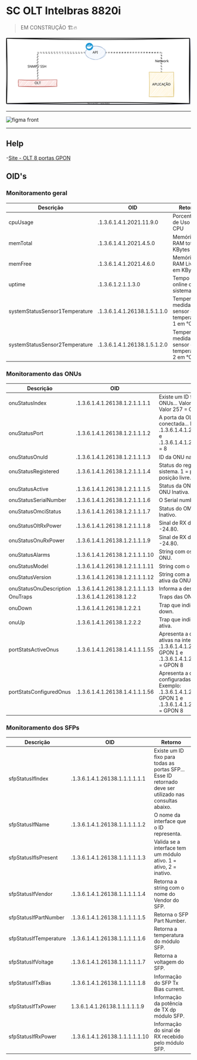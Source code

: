# SC OLT Intelbras 8820i

> EM CONSTRUÇÃO 🏗️🔥

![equema](img/sc-olt-intelbras-8820i.drawio.svg)

___

![figma front](https://github.com/saulotarsobc/sc-olt-intelbras-8820i/assets/23584038/86af441d-9346-4791-a049-9f8a519d7ce6)

___

## Help
-[Site - OLT 8 portas GPON](https://www.intelbras.com/pt-br/olt-8-portas-gpon-olt-8820-i)

## OID's

### Monitoramento geral

| Descrição                         | OID                               | Retorno                              |
|-----------------------------------|-----------------------------------|--------------------------------------|
| cpuUsage                          | .1.3.6.1.4.1.2021.11.9.0          | Porcentagem de Uso do CPU |
| memTotal                          | .1.3.6.1.4.1.2021.4.5.0           | Memória RAM total em KBytes |
| memFree                           | .1.3.6.1.4.1.2021.4.6.0           | Memória RAM Livre em KBytes |
| uptime                            | .1.3.6.1.2.1.1.3.0                | Tempo online do sistema |
| systemStatusSensor1Temperature    | .1.3.6.1.4.1.26138.1.5.1.1.0      | Temperatura medida do sensor de temperatura 1 em °C |
| systemStatusSensor2Temperature    | .1.3.6.1.4.1.26138.1.5.1.2.0      | Temperatura medida do sensor de temperatura 2 em °C |

### Monitoramento das ONUs

| Descrição                  | OID                                     | Retorno                                                                                                                             |
|----------------------------|-----------------------------------------|-------------------------------------------------------------------------------------------------------------------------------------|
| onuStatusIndex             | .1.3.6.1.4.1.26138.1.2.1.1.1.1          | Existe um ID fixo para as 1024 ONUs... Valor 129 = GPON 2 ONU 1. Valor 257 = GPON 3 ONU 1. |
| onuStatusPort              | .1.3.6.1.4.1.26138.1.2.1.1.1.2          | A porta da OLT na qual a ONU está conectada... Exemplo: .1.3.6.1.4.1.26138.1.2.1.1.1.2.1 = 1 e .1.3.6.1.4.1.26138.1.2.1.1.1.2.1024 = 8 |
| onuStatusOnuId             | .1.3.6.1.4.1.26138.1.2.1.1.1.3          | ID da ONU na porta PON |
| onuStatusRegistered        | .1.3.6.1.4.1.26138.1.2.1.1.1.4          | Status do registro da ONU no sistema. 1 = posição ocupada, 2 = posição livre. |
| onuStatusActive            | .1.3.6.1.4.1.26138.1.2.1.1.1.5          | Status da ONU. 1 = ONU Ativa, 2 = ONU Inativa. |
| onuStatusSerialNumber      | .1.3.6.1.4.1.26138.1.2.1.1.1.6          | O Serial number da ONU |
| onuStatusOmciStatus        | .1.3.6.1.4.1.26138.1.2.1.1.1.7          | Status do OMCI da ONU. 2 = ok, 0 = Inativo. |
| onuStatusOltRxPower        | .1.3.6.1.4.1.26138.1.2.1.1.1.8          | Sinal de RX da OLT. Exemplo: -24.80. |
| onuStatusOnuRxPower        | .1.3.6.1.4.1.26138.1.2.1.1.1.9          | Sinal de RX da ONU. Exemplo: -24.80. |
| onuStatusAlarms            | .1.3.6.1.4.1.26138.1.2.1.1.1.10         | String com os alarmes ativos da ONU. |
| onuStatusModel             | .1.3.6.1.4.1.26138.1.2.1.1.1.11         | String com o modelo da ONU |
| onuStatusVersion           | .1.3.6.1.4.1.26138.1.2.1.1.1.12         | String com a versão de firmware ativa da ONU. |
| onuStatusOnuDescription    | .1.3.6.1.4.1.26138.1.2.1.1.1.13         | Informa a descrição da ONU. |
| OnuTraps                   | .1.3.6.1.4.1.26138.1.2.2                | Traps das ONUs |
| onuDown                    | .1.3.6.1.4.1.26138.1.2.2.1              | Trap que indica que a ONU está down. |
| onuUp                      | .1.3.6.1.4.1.26138.1.2.2.2              | Trap que indica que a ONU está ativa. |
| portStatsActiveOnus        | .1.3.6.1.4.1.26138.1.4.1.1.1.55         | Apresenta a quantidade de CPE’s ativas na interface PON. Exemplo: .1.3.6.1.4.1.26138.1.4.1.1.1.55.9 = GPON 1 e .1.3.6.1.4.1.26138.1.4.1.1.1.55.16 = GPON 8 |
| portStatsConfiguredOnus    | .1.3.6.1.4.1.26138.1.4.1.1.1.56         | Apresenta a quantidade de CPE’s configuradas na interface PON. Exemplo: .1.3.6.1.4.1.26138.1.4.1.1.1.56.9 = GPON 1 e .1.3.6.1.4.1.26138.1.4.1.1.1.56.16 = GPON 8 |

### Monitoramento dos SFPs

| Descrição                | OID                               | Retorno                                                                                                  |
|--------------------------|-----------------------------------|----------------------------------------------------------------------------------------------------------|
| sfpStatusIfIndex         | .1.3.6.1.4.1.26138.1.1.1.1.1.1    | Existe um ID fixo para todas as portas SFP... Esse ID retornado deve ser utilizado nas consultas abaixo. |
| sfpStatusIfName          | .1.3.6.1.4.1.26138.1.1.1.1.1.2    | O nome da interface que o ID representa. |
| sfpStatusIfIsPresent     | .1.3.6.1.4.1.26138.1.1.1.1.1.3    | Valida se a interface tem um módulo ativo. 1 = ativo, 2 = inativo. |
| sfpStatusIfVendor        | .1.3.6.1.4.1.26138.1.1.1.1.1.4    | Retorna a string com o nome do Vendor do SFP. |
| sfpStatusIfPartNumber    | .1.3.6.1.4.1.26138.1.1.1.1.1.5    | Retorna o SFP Part Number. |
| sfpStatusIfTemperature   | .1.3.6.1.4.1.26138.1.1.1.1.1.6    | Retorna a temperatura do módulo SFP. |
| sfpStatusIfVoltage       | .1.3.6.1.4.1.26138.1.1.1.1.1.7    | Retorna a voltagem do SFP. |
| sfpStatusIfTxBias        | .1.3.6.1.4.1.26138.1.1.1.1.1.8    | Informação do SFP Tx Bias current. |
| sfpStatusIfTxPower       | 1.3.6.1.4.1.26138.1.1.1.1.1.9     | Informação da potência de TX dp módulo SFP. |
| sfpStatusIfRxPower       | .1.3.6.1.4.1.26138.1.1.1.1.1.10   | Informação do sinal de RX recebido pelo módulo SFP. |
